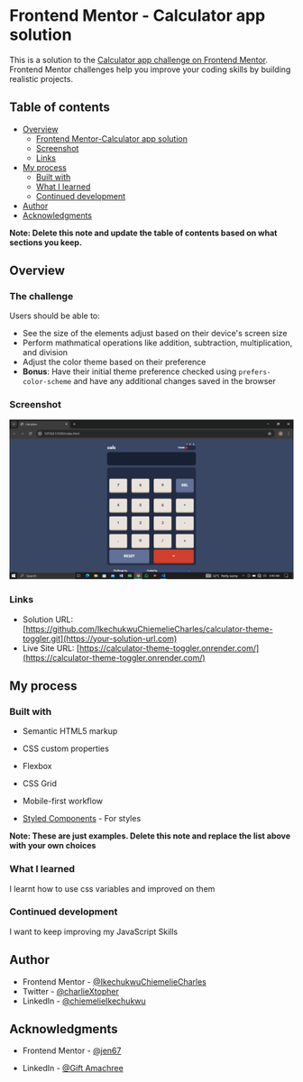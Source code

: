 # Frontend Mentor - Calculator app solution

This is a solution to the [Calculator app challenge on Frontend Mentor](https://www.frontendmentor.io/challenges/calculator-app-9lteq5N29). Frontend Mentor challenges help you improve your coding skills by building realistic projects.

## Table of contents

- [Overview](#overview)
  - [Frontend Mentor-Calculator app solution ](#the-challenge)
  - [Screenshot](#screenshot)
  - [Links](#links)
- [My process](#my-process)
  - [Built with](#built-with)
  - [What I learned](#what-i-learned)
  - [Continued development](#continued-development)
- [Author](#author)
- [Acknowledgments](#acknowledgments)

**Note: Delete this note and update the table of contents based on what sections you keep.**

## Overview

### The challenge

Users should be able to:

- See the size of the elements adjust based on their device's screen size
- Perform mathmatical operations like addition, subtraction, multiplication, and division
- Adjust the color theme based on their preference
- **Bonus**: Have their initial theme preference checked using `prefers-color-scheme` and have any additional changes saved in the browser

### Screenshot

![](./image.png)

### Links

- Solution URL: [https://github.com/IkechukwuChiemelieCharles/calculator-theme-toggler.git](https://your-solution-url.com)
- Live Site URL: [https://calculator-theme-toggler.onrender.com/](https://calculator-theme-toggler.onrender.com/)

## My process

### Built with

- Semantic HTML5 markup
- CSS custom properties
- Flexbox
- CSS Grid
- Mobile-first workflow

- [Styled Components](https://styled-components.com/) - For styles

**Note: These are just examples. Delete this note and replace the list above with your own choices**

### What I learned

I learnt how to use css variables and improved on them

### Continued development

I want to keep improving my JavaScript Skills

## Author

- Frontend Mentor - [@IkechukwuChiemelieCharles](https://www.frontendmentor.io/profile/IkechukwuChiemelieCharles)
- Twitter - [@charlieXtopher](https://www.twitter.com/charlieXtopher)
- LinkedIn - [@chiemelieIkechukwu](https://www.linkedin.com/chiemelieIkechukwu)

## Acknowledgments

- Frontend Mentor - [@jen67](https://www.frontendmentor.io/profile/jen67)

- LinkedIn - [@Gift Amachree](https://www.linkedin.com/GiftAmachree)
